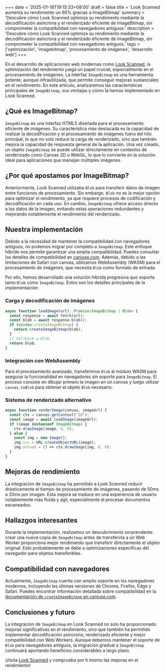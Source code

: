 +++
date = '2025-01-18T19:15:33+08:00'
draft = false
title = 'Look Scanned aumenta su rendimiento un 60% gracias a ImageBitmap'
summary = 'Descubre cómo Look Scanned optimiza su rendimiento mediante la decodificación asíncrona y el renderizado eficiente de ImageBitmap, sin comprometer la compatibilidad con navegadores antiguos.'
description = 'Descubre cómo Look Scanned optimiza su rendimiento mediante la decodificación asíncrona y el renderizado eficiente de ImageBitmap, sin comprometer la compatibilidad con navegadores antiguos.'
tags = ['optimización', 'imagebitmap', 'procesamiento de imágenes', 'desarrollo web']
+++

En el desarrollo de aplicaciones web modernas como [Look Scanned](https://lookscanned.io), la optimización del rendimiento juega un papel crucial, especialmente en el procesamiento de imágenes. La interfaz `ImageBitmap` es una herramienta potente, aunque infrautilizada, que permite conseguir mejoras sustanciales en el rendimiento. En este artículo, analizaremos las características principales de `ImageBitmap`, sus ventajas y cómo la hemos implementado en Look Scanned.

## ¿Qué es ImageBitmap?

`ImageBitmap` es una interfaz HTML5 diseñada para el procesamiento eficiente de imágenes. Su característica más destacada es la capacidad de realizar la decodificación y el procesamiento de imágenes fuera del hilo principal, lo que no solo reduce la carga de renderizado, sino que también mejora la capacidad de respuesta general de la aplicación. Una vez creado, un objeto `ImageBitmap` se puede utilizar directamente en contextos de renderizado como Canvas 2D o WebGL, lo que lo convierte en la solución ideal para aplicaciones que manejan múltiples imágenes.

## ¿Por qué apostamos por ImageBitmap?

Anteriormente, Look Scanned utilizaba `Blob` para transferir datos de imagen entre funciones de procesamiento. Sin embargo, `Blob` no es la mejor opción para optimizar el rendimiento, ya que requiere procesos de codificación y decodificación en cada uso. En cambio, `ImageBitmap` ofrece acceso directo a los datos de la imagen, evitando estas operaciones redundantes y mejorando notablemente el rendimiento del renderizado.

## Nuestra implementación

Debido a la necesidad de mantener la compatibilidad con navegadores antiguos, no podemos migrar por completo a `ImageBitmap`. Este enfoque híbrido nos permite garantizar una amplia compatibilidad. Puedes consultar los detalles de compatibilidad en [caniuse.com](https://caniuse.com/createimagebitmap). Además, debido a las limitaciones de Safari con canvas, utilizamos WebAssembly (WASM) para el procesamiento de imágenes, que necesita `Blob` como formato de entrada.

Por ello, hemos desarrollado una solución híbrida progresiva que soporta tanto `Blob` como `ImageBitmap`. Estos son los detalles principales de la implementación:

### Carga y decodificación de imágenes

```typescript
async function loadImage(url): Promise<ImageBitmap | Blob> {
  const response = await fetch(url);
  const blob = await response.blob();
  if (window.createImageBitmap) {
    return createImageBitmap(blob);
  }
  // Fallback a Blob
  return blob;
}
```

### Integración con WebAssembly

Para el procesamiento avanzado, transferimos `Blob` al módulo WASM para asegurar la funcionalidad en navegadores sin soporte para `ImageBitmap`. El proceso consiste en dibujar primero la imagen en un canvas y luego utilizar `canvas.toBlob` para obtener el objeto `Blob` necesario.

### Sistema de renderizado alternativo

```typescript
async function renderImage(canvas, imageUrl) {
  const ctx = canvas.getContext("2d");
  const image = await loadImage(imageUrl);
  if (image instanceof ImageBitmap) {
    ctx.drawImage(image, 0, 0);
  } else {
    const img = new Image();
    img.src = URL.createObjectURL(image);
    img.onload = () => ctx.drawImage(img, 0, 0);
  }
}
```

## Mejoras de rendimiento

La integración de `ImageBitmap` ha permitido a Look Scanned reducir drásticamente el tiempo de procesamiento de imágenes, pasando de 50ms a 20ms por imagen. Esta mejora se traduce en una experiencia de usuario notablemente más fluida y ágil, especialmente al procesar documentos escaneados.

## Hallazgos interesantes

Durante la implementación, realizamos un descubrimiento sorprendente: crear una nueva copia de `ImageBitmap` antes de transferirla a un Web Worker proporciona mejor rendimiento que transferir directamente el objeto original. Esto probablemente se debe a optimizaciones específicas del navegador para objetos transferibles.

## Compatibilidad con navegadores

Actualmente, `ImageBitmap` cuenta con amplio soporte en los navegadores modernos, incluyendo las últimas versiones de Chrome, Firefox, Edge y Safari. Puedes encontrar información detallada sobre compatibilidad en la [documentación de `createImageBitmap` en caniuse.com](https://caniuse.com/createimagebitmap).

## Conclusiones y futuro

La integración de `ImageBitmap` en Look Scanned no solo ha proporcionado mejoras significativas en el rendimiento, sino que también ha permitido implementar decodificación asíncrona, renderizado eficiente y mejor compatibilidad con Web Workers. Aunque debemos mantener el soporte de `Blob` para navegadores antiguos, la migración gradual a `ImageBitmap` continuará aportando beneficios considerables a largo plazo.

¡Visita [Look Scanned](https://lookscanned.io) y comprueba por ti mismo las mejoras en el rendimiento!
